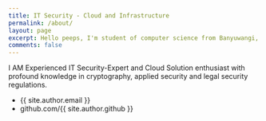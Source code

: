 ```yaml
---
title: IT Security - Cloud and Infrastructure
permalink: /about/
layout: page
excerpt: Hello peeps, I'm student of computer science from Banyuwangi, living in Jogjakarta. This blog for documentation about my programming journey, running on jekyll, hosting on netlify and using my own simple theme.
comments: false
---
```


I AM 
Experienced IT Security-Expert and Cloud Solution enthusiast with profound knowledge in cryptography, applied security and legal security regulations.

- {{ site.author.email }}
- github.com/{{ site.author.github }}
